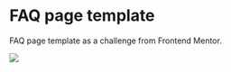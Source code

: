 # FAQ page template

FAQ page template as a challenge from Frontend Mentor.

<img src="https://media.giphy.com/media/sWwsPUGy2TdgU0naZ9/giphy.gif" />

